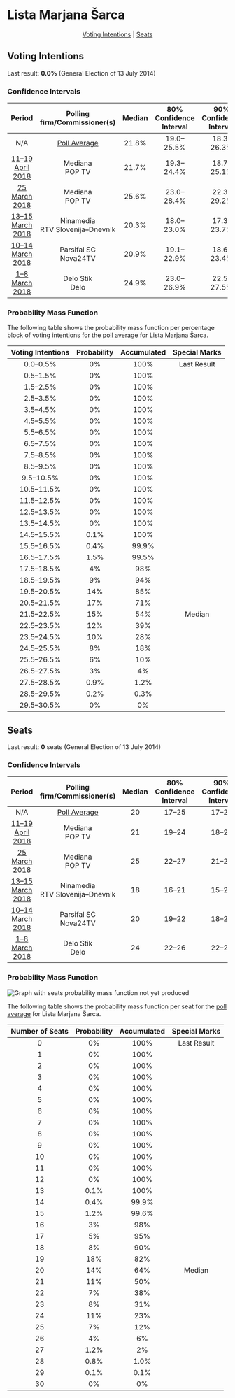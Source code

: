 # Lista Marjana Šarca

<p align="center"><a href="#voting-intentions">Voting Intentions</a> | <a href="#seats">Seats</a></p>

## Voting Intentions

Last result: **0.0%** (General Election of 13 July 2014)

### Confidence Intervals

| Period     | Polling firm/Commissioner(s) | Median | 80% Confidence Interval | 90% Confidence Interval | 95% Confidence Interval | 99% Confidence Interval |
|:----------:|:----------------:|:-----------:|:-----------------------:|:-----------------------:|:-----------------------:|:-----------------------:|
| N/A | [Poll Average](average.html) | 21.8% | 19.0–25.5% | 18.3–26.3% | 17.7–27.0% | 16.5–28.2% |
| [11–19 April 2018](2018-04-19-Mediana.html) | Mediana <br> POP TV | 21.7% | 19.3–24.4% | 18.7–25.1% | 18.1–25.8% | 17.0–27.1% |
| [25 March 2018](2018-03-25-Mediana.html) | Mediana <br> POP TV | 25.6% | 23.0–28.4% | 22.3–29.2% | 21.7–29.9% | 20.5–31.2% |
| [13–15 March 2018](2018-03-15-Ninamedia.html) | Ninamedia <br> RTV Slovenija–Dnevnik | 20.3% | 18.0–23.0% | 17.3–23.7% | 16.8–24.4% | 15.7–25.7% |
| [10–14 March 2018](2018-03-14-ParsifalSC.html) | Parsifal SC <br> Nova24TV | 20.9% | 19.1–22.9% | 18.6–23.4% | 18.2–23.9% | 17.4–24.9% |
| [1–8 March 2018](2018-03-08-DeloStik.html) | Delo Stik <br> Delo | 24.9% | 23.0–26.9% | 22.5–27.5% | 22.0–28.0% | 21.2–29.0% |

### Probability Mass Function

The following table shows the probability mass function per percentage block of voting intentions for the [poll average](average.html) for Lista Marjana Šarca.

| Voting Intentions | Probability | Accumulated | Special Marks |
|:-----------------:|:-----------:|:-----------:|:-------------:|
| 0.0–0.5% | 0% | 100% | Last Result |
| 0.5–1.5% | 0% | 100% |  |
| 1.5–2.5% | 0% | 100% |  |
| 2.5–3.5% | 0% | 100% |  |
| 3.5–4.5% | 0% | 100% |  |
| 4.5–5.5% | 0% | 100% |  |
| 5.5–6.5% | 0% | 100% |  |
| 6.5–7.5% | 0% | 100% |  |
| 7.5–8.5% | 0% | 100% |  |
| 8.5–9.5% | 0% | 100% |  |
| 9.5–10.5% | 0% | 100% |  |
| 10.5–11.5% | 0% | 100% |  |
| 11.5–12.5% | 0% | 100% |  |
| 12.5–13.5% | 0% | 100% |  |
| 13.5–14.5% | 0% | 100% |  |
| 14.5–15.5% | 0.1% | 100% |  |
| 15.5–16.5% | 0.4% | 99.9% |  |
| 16.5–17.5% | 1.5% | 99.5% |  |
| 17.5–18.5% | 4% | 98% |  |
| 18.5–19.5% | 9% | 94% |  |
| 19.5–20.5% | 14% | 85% |  |
| 20.5–21.5% | 17% | 71% |  |
| 21.5–22.5% | 15% | 54% | Median |
| 22.5–23.5% | 12% | 39% |  |
| 23.5–24.5% | 10% | 28% |  |
| 24.5–25.5% | 8% | 18% |  |
| 25.5–26.5% | 6% | 10% |  |
| 26.5–27.5% | 3% | 4% |  |
| 27.5–28.5% | 0.9% | 1.2% |  |
| 28.5–29.5% | 0.2% | 0.3% |  |
| 29.5–30.5% | 0% | 0% |  |


## Seats

Last result: **0** seats (General Election of 13 July 2014)

### Confidence Intervals

| Period     | Polling firm/Commissioner(s) | Median | 80% Confidence Interval | 90% Confidence Interval | 95% Confidence Interval | 99% Confidence Interval |
|:----------:|:----------------:|:------:|:-----------------------:|:-----------------------:|:-----------------------:|:-----------------------:|
| N/A | [Poll Average](average.html) | 20 | 17–25 | 17–26 | 16–26 | 15–28 |
| [11–19 April 2018](2018-04-19-Mediana.html) | Mediana <br> POP TV | 21 | 19–24 | 18–24 | 17–25 | 16–27 |
| [25 March 2018](2018-03-25-Mediana.html) | Mediana <br> POP TV | 25 | 22–27 | 21–29 | 21–29 | 20–30 |
| [13–15 March 2018](2018-03-15-Ninamedia.html) | Ninamedia <br> RTV Slovenija–Dnevnik | 18 | 16–21 | 15–21 | 15–22 | 14–23 |
| [10–14 March 2018](2018-03-14-ParsifalSC.html) | Parsifal SC <br> Nova24TV | 20 | 19–22 | 18–23 | 18–24 | 17–24 |
| [1–8 March 2018](2018-03-08-DeloStik.html) | Delo Stik <br> Delo | 24 | 22–26 | 22–27 | 21–28 | 20–28 |

### Probability Mass Function

![Graph with seats probability mass function not yet produced](average-seats-pmf-listamarjanaŠarca.png "Seats Probability Mass Function")

The following table shows the probability mass function per seat for the [poll average](average.html) for Lista Marjana Šarca.

| Number of Seats | Probability | Accumulated | Special Marks |
|:---------------:|:-----------:|:-----------:|:-------------:|
| 0 | 0% | 100% | Last Result |
| 1 | 0% | 100% |  |
| 2 | 0% | 100% |  |
| 3 | 0% | 100% |  |
| 4 | 0% | 100% |  |
| 5 | 0% | 100% |  |
| 6 | 0% | 100% |  |
| 7 | 0% | 100% |  |
| 8 | 0% | 100% |  |
| 9 | 0% | 100% |  |
| 10 | 0% | 100% |  |
| 11 | 0% | 100% |  |
| 12 | 0% | 100% |  |
| 13 | 0.1% | 100% |  |
| 14 | 0.4% | 99.9% |  |
| 15 | 1.2% | 99.6% |  |
| 16 | 3% | 98% |  |
| 17 | 5% | 95% |  |
| 18 | 8% | 90% |  |
| 19 | 18% | 82% |  |
| 20 | 14% | 64% | Median |
| 21 | 11% | 50% |  |
| 22 | 7% | 38% |  |
| 23 | 8% | 31% |  |
| 24 | 11% | 23% |  |
| 25 | 7% | 12% |  |
| 26 | 4% | 6% |  |
| 27 | 1.2% | 2% |  |
| 28 | 0.8% | 1.0% |  |
| 29 | 0.1% | 0.1% |  |
| 30 | 0% | 0% |  |


